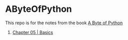 AByteOfPython
=============

This repo is for the notes from the book [A Byte of Python](http://www.swaroopch.com/notes/python/)

1. [Chapter 05 | Basics](Chapter_05/ReadMe.md)
